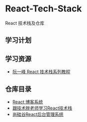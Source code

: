 # React-Tech-Stack
React 技术栈及仓库

## 学习计划

## 学习资源
* [阮一峰 React 技术栈系列教程](http://www.ruanyifeng.com/blog/2016/09/react-technology-stack.html)

## 仓库目录
* [React 博客系统](https://github.com/marlonchiu/react-next-blog)
* [跟技术胖老师学习React技术栈](https://github.com/marlonchiu/react-study-jspang)
* [尚硅谷React后台管理系统](https://github.com/marlonchiu/react-admin-atguigu)
